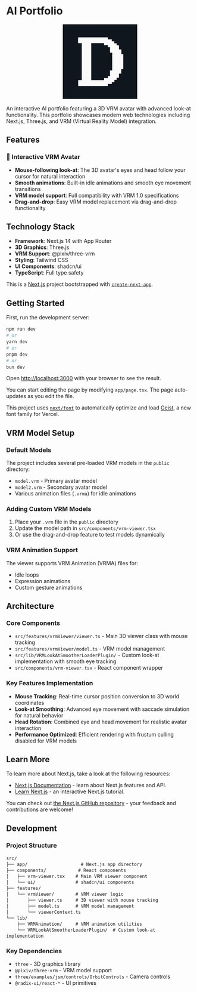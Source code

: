 # AI Portfolio

<div align="center">
  <img src="public/logo.png" alt="AI Portfolio Logo" width="200" />
</div>

An interactive AI portfolio featuring a 3D VRM avatar with advanced look-at functionality. This portfolio showcases modern web technologies including Next.js, Three.js, and VRM (Virtual Reality Model) integration.

## Features

### 🎯 Interactive VRM Avatar
- **Mouse-following look-at**: The 3D avatar's eyes and head follow your cursor for natural interaction
- **Smooth animations**: Built-in idle animations and smooth eye movement transitions
- **VRM model support**: Full compatibility with VRM 1.0 specifications
- **Drag-and-drop**: Easy VRM model replacement via drag-and-drop functionality

## Technology Stack

- **Framework**: Next.js 14 with App Router
- **3D Graphics**: Three.js
- **VRM Support**: @pixiv/three-vrm
- **Styling**: Tailwind CSS
- **UI Components**: shadcn/ui
- **TypeScript**: Full type safety

This is a [Next.js](https://nextjs.org) project bootstrapped with [`create-next-app`](https://nextjs.org/docs/app/api-reference/cli/create-next-app).

## Getting Started

First, run the development server:

```bash
npm run dev
# or
yarn dev
# or
pnpm dev
# or
bun dev
```

Open [http://localhost:3000](http://localhost:3000) with your browser to see the result.

You can start editing the page by modifying `app/page.tsx`. The page auto-updates as you edit the file.

This project uses [`next/font`](https://nextjs.org/docs/app/building-your-application/optimizing/fonts) to automatically optimize and load [Geist](https://vercel.com/font), a new font family for Vercel.

## VRM Model Setup

### Default Models
The project includes several pre-loaded VRM models in the `public` directory:
- `model.vrm` - Primary avatar model
- `model2.vrm` - Secondary avatar model
- Various animation files (`.vrma`) for idle animations

### Adding Custom VRM Models
1. Place your `.vrm` file in the `public` directory
2. Update the model path in `src/components/vrm-viewer.tsx`
3. Or use the drag-and-drop feature to test models dynamically

### VRM Animation Support
The viewer supports VRM Animation (VRMA) files for:
- Idle loops
- Expression animations
- Custom gesture animations

## Architecture

### Core Components
- `src/features/vrmViewer/viewer.ts` - Main 3D viewer class with mouse tracking
- `src/features/vrmViewer/model.ts` - VRM model management
- `src/lib/VRMLookAtSmootherLoaderPlugin/` - Custom look-at implementation with smooth eye tracking
- `src/components/vrm-viewer.tsx` - React component wrapper

### Key Features Implementation
- **Mouse Tracking**: Real-time cursor position conversion to 3D world coordinates
- **Look-at Smoothing**: Advanced eye movement with saccade simulation for natural behavior
- **Head Rotation**: Combined eye and head movement for realistic avatar interaction
- **Performance Optimized**: Efficient rendering with frustum culling disabled for VRM models

## Learn More

To learn more about Next.js, take a look at the following resources:

- [Next.js Documentation](https://nextjs.org/docs) - learn about Next.js features and API.
- [Learn Next.js](https://nextjs.org/learn) - an interactive Next.js tutorial.

You can check out [the Next.js GitHub repository](https://github.com/vercel/next.js) - your feedback and contributions are welcome!

## Development

### Project Structure
```
src/
├── app/                    # Next.js app directory
├── components/            # React components
│   ├── vrm-viewer.tsx    # Main VRM viewer component
│   └── ui/               # shadcn/ui components
├── features/
│   └── vrmViewer/        # VRM viewer logic
│       ├── viewer.ts     # 3D viewer with mouse tracking
│       ├── model.ts      # VRM model management
│       └── viewerContext.ts
└── lib/
    ├── VRMAnimation/     # VRM animation utilities
    └── VRMLookAtSmootherLoaderPlugin/  # Custom look-at implementation
```

### Key Dependencies
- `three` - 3D graphics library
- `@pixiv/three-vrm` - VRM model support
- `three/examples/jsm/controls/OrbitControls` - Camera controls
- `@radix-ui/react-*` - UI primitives
